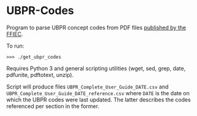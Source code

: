 # UBPR-Codes
Program to parse UBPR concept codes from PDF files [published by the FFIEC](https://cdr.ffiec.gov/Public/DownloadUBPRUserGuide.aspx).

To run:

```
>>> ./get_ubpr_codes
```

Requires Python 3 and general scripting utilities (wget, sed, grep, date, pdfunite, pdftotext, unzip).

Script will produce files `UBPR_Complete_User_Guide_DATE.csv` and `UBPR_Complete_User_Guide_DATE_reference.csv` where `DATE` is the date on which the UBPR codes were last updated. The latter describes the codes referenced per section in the former.
